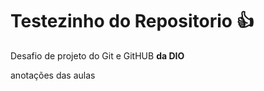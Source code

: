 # Testezinho do Repositorio 👍
<p>Desafio de projeto do Git e GitHUB <strong>da DIO</strong></p>
<p><me>anotações das aulas</me></p>
